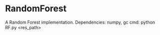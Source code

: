 # RandomForest
A Random Forest implementation.
Dependencies: numpy, gc
cmd: python RF.py <x path> <y path> <res_path>
